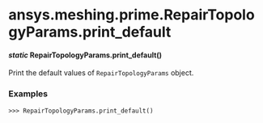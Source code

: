 # ansys.meshing.prime.RepairTopologyParams.print_default

<a id="ansys.meshing.prime.RepairTopologyParams.print_default"></a>

#### *static* RepairTopologyParams.print_default()

Print the default values of `RepairTopologyParams` object.

### Examples

```pycon
>>> RepairTopologyParams.print_default()
```

<!-- !! processed by numpydoc !! -->
